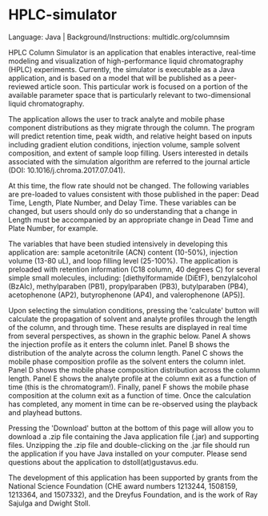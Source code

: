 # HPLC-simulator
Language: Java | Background/Instructions: multidlc.org/columnsim

HPLC Column Simulator is an application that enables interactive, real-time modeling and visualization of high-performance liquid chromatography (HPLC) experiments. Currently, the simulator is executable as a Java application, and is based on a model that will be published as a peer-reviewed article soon. This particular work is focused on a portion of the available parameter space that is particularly relevant to two-dimensional liquid chromatography.

The application allows the user to track analyte and mobile phase component distributions as they migrate through the column. The program will predict retention time, peak width, and relative height based on inputs including gradient elution conditions, injection volume, sample solvent composition, and extent of sample loop filling. Users interested in details associated with the simulation algorithm are referred to the journal article (DOI:  10.1016/j.chroma.2017.07.041).

At this time, the flow rate should not be changed. The following variables are pre-loaded to values consistent with those published in the paper: Dead Time, Length, Plate Number, and Delay Time. These variables can be changed, but users should only do so understanding that a change in Length must be accompanied by an appropriate change in Dead Time and Plate Number, for example. 

The variables that have been studied intensively in developing this application are: sample acetonitrile (ACN) content (10-50%), injection volume (13-80 uL), and loop filling level (25-100%). The application is preloaded with retention information (C18 column, 40 degrees C) for several simple small molecules, including: [diethylformamide (DiEtF), benzylalcohol (BzAlc), methylparaben (PB1), propylparaben (PB3), butylparaben (PB4), acetophenone (AP2), butyrophenone (AP4), and valerophenone (AP5)].

Upon selecting the simulation conditions, pressing the 'calculate' button will calculate the propagation of solvent and analyte profiles through the length of the column, and through time. These results are displayed in real time from several perspectives, as shown in the graphic below. Panel A shows the injection profile as it enters the column inlet. Panel B shows the distribution of the analyte across the column length. Panel C shows the mobile phase composition profile as the solvent enters the column inlet. Panel D shows the mobile phase composition distribution across the column length. Panel E shows the analyte profile at the column exit as a function of time (this is the chromatogram!). Finally, panel F shows the mobile phase composition at the column exit as a function of time. Once the calculation has completed, any moment in time can be re-observed using the playback and playhead buttons.

Pressing the 'Download' button at the bottom of this page will allow you to download a .zip file containing the Java application file (.jar) and supporting files. Unzipping the .zip file and double-clicking on the .jar file should run the application if you have Java installed on your computer. Please send questions about the application to dstoll(at)gustavus.edu.

The development of this application has been supported by grants from the National Science Foundation (CHE award numbers 1213244, 1508159, 1213364, and 1507332), and the Dreyfus Foundation, and is the work of Ray Sajulga and Dwight Stoll.
